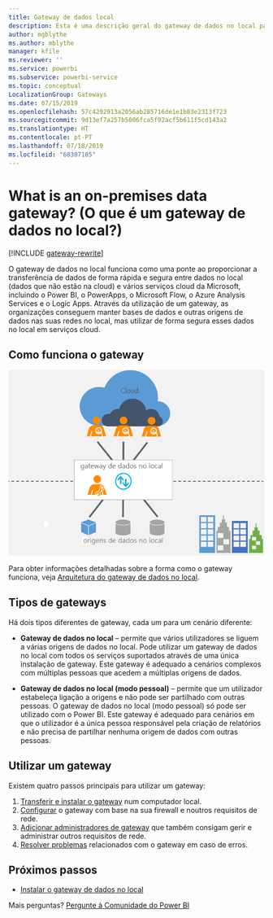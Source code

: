 ```yaml
---
title: Gateway de dados local
description: Esta é uma descrição geral do gateway de dados no local para o Power BI. Pode utilizar este gateway para trabalhar com origens de dados de DirectQuery. Também pode utilizar este gateway para atualizar os conjuntos de dados na cloud com dados no local.
author: mgblythe
ms.author: mblythe
manager: kfile
ms.reviewer: ''
ms.service: powerbi
ms.subservice: powerbi-service
ms.topic: conceptual
LocalizationGroup: Gateways
ms.date: 07/15/2019
ms.openlocfilehash: 57c4292913a2056ab285716de1e1b83e2313f723
ms.sourcegitcommit: 9d13ef7a257b5006fca5f92acf5b611f5cd143a2
ms.translationtype: HT
ms.contentlocale: pt-PT
ms.lasthandoff: 07/18/2019
ms.locfileid: "68307105"
---
```

# <a name="what-is-an-on-premises-data-gateway"></a>What is an on-premises data gateway? (O que é um gateway de dados no local?)

[!INCLUDE [gateway-rewrite](includes/gateway-rewrite.md)]

O gateway de dados no local funciona como uma ponte ao proporcionar a transferência de dados de forma rápida e segura entre dados no local (dados que não estão na cloud) e vários serviços cloud da Microsoft, incluindo o Power BI, o PowerApps, o Microsoft Flow, o Azure Analysis Services e o Logic Apps. Através da utilização de um gateway, as organizações conseguem manter bases de dados e outras origens de dados nas suas redes no local, mas utilizar de forma segura esses dados no local em serviços cloud.

## <a name="how-the-gateway-works"></a>Como funciona o gateway

![Descrição geral do gateway](media/service-gateway-onprem/on-premises-data-gateway.png)

Para obter informações detalhadas sobre a forma como o gateway funciona, veja [Arquitetura do gateway de dados no local](/data-integration/gateway/service-gateway-onprem-indepth).

## <a name="types-of-gateways"></a>Tipos de gateways

Há dois tipos diferentes de gateway, cada um para um cenário diferente:

* **Gateway de dados no local** – permite que vários utilizadores se liguem a várias origens de dados no local. Pode utilizar um gateway de dados no local com todos os serviços suportados através de uma única instalação de gateway. Este gateway é adequado a cenários complexos com múltiplas pessoas que acedem a múltiplas origens de dados.

* **Gateway de dados no local (modo pessoal)** – permite que um utilizador estabeleça ligação a origens e não pode ser partilhado com outras pessoas. O gateway de dados no local (modo pessoal) só pode ser utilizado com o Power BI. Este gateway é adequado para cenários em que o utilizador é a única pessoa responsável pela criação de relatórios e não precisa de partilhar nenhuma origem de dados com outras pessoas.

## <a name="using-a-gateway"></a>Utilizar um gateway

Existem quatro passos principais para utilizar um gateway:

1. [Transferir e instalar o gateway](/data-integration/gateway/service-gateway-install) num computador local.
2. [Configurar](/data-integration/gateway/service-gateway-app) o gateway com base na sua firewall e noutros requisitos de rede.
3. [Adicionar administradores de gateway](/data-integration/gateway/service-gateway-manage) que também consigam gerir e administrar outros requisitos de rede.
4. [Resolver problemas](service-gateway-onprem-tshoot.md) relacionados com o gateway em caso de erros.

## <a name="next-steps"></a>Próximos passos

* [Instalar o gateway de dados no local](/data-integration/gateway/service-gateway-install)


Mais perguntas? [Pergunte à Comunidade do Power BI](http://community.powerbi.com/)
